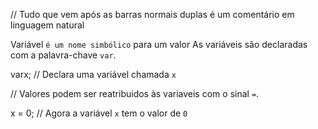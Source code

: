 // Tudo que vem após as barras normais duplas é um comentário em linguagem natural


Variável `é um nome simbólico` para um valor
As variáveis são declaradas com a palavra-chave `var`.

varx;   // Declara uma variável chamada `x`

// Valores podem ser reatribuidos às variaveis com o sinal `=`.

x = 0;  // Agora a variável `x` tem o valor de `0`